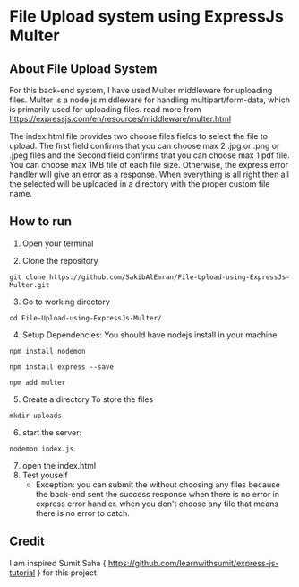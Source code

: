 # File Upload system using ExpressJs Multer

## About File Upload System
For this back-end system, I have used Multer middleware for uploading files. Multer is a node.js middleware for handling multipart/form-data, which is primarily used for uploading files. read more from https://expressjs.com/en/resources/middleware/multer.html 

The index.html file provides two choose files fields to select the file to upload. The first field confirms that you can choose max 2 .jpg or .png or .jpeg files and the Second field confirms that you can choose max 1 pdf file. You can choose max 1MB file of each file size. Otherwise, the express error handler will give an error as a response. When everything is all right then all the selected will be uploaded in a directory with the proper custom file name.

## How to run
1. Open your terminal 

2. Clone the repository
```
git clone https://github.com/SakibAlEmran/File-Upload-using-ExpressJs-Multer.git
```
3. Go to working directory
```
cd File-Upload-using-ExpressJs-Multer/
```
4. Setup Dependencies: You should have nodejs install in your machine
```
npm install nodemon 
```
```
npm install express --save
```
```
npm add multer
```
5. Create a directory To store the files
```
mkdir uploads
```
6. start the server:
```
nodemon index.js
```
7. open the index.html
8. Test youself  
   - Exception: you can submit the without choosing any files because the back-end sent the success response when there is no error in express error handler. when      you don't choose any file that means there is no error to catch.

## Credit 
I am inspired Sumit Saha { https://github.com/learnwithsumit/express-js-tutorial } for this project.
